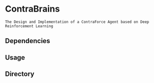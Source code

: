 # ContraBrains
```
The Design and Implementation of a ContraForce Agent based on Deep Reinforcement Learning
```
## Dependencies

## Usage

## Directory

